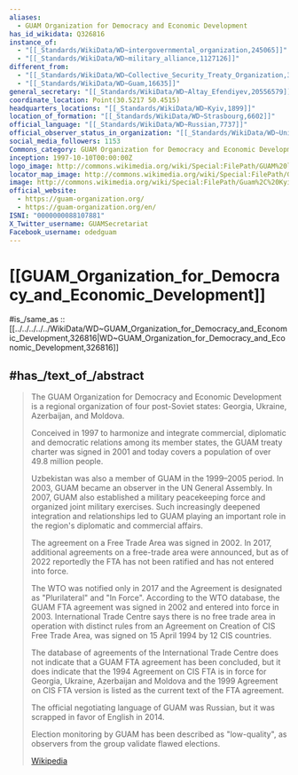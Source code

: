 ```yaml
---
aliases:
  - GUAM Organization for Democracy and Economic Development
has_id_wikidata: Q326816
instance_of:
  - "[[_Standards/WikiData/WD~intergovernmental_organization,245065]]"
  - "[[_Standards/WikiData/WD~military_alliance,1127126]]"
different_from:
  - "[[_Standards/WikiData/WD~Collective_Security_Treaty_Organization,318693]]"
  - "[[_Standards/WikiData/WD~Guam,16635]]"
general_secretary: "[[_Standards/WikiData/WD~Altay_Efendiyev,20556579]]"
coordinate_location: Point(30.5217 50.4515)
headquarters_locations: "[[_Standards/WikiData/WD~Kyiv,1899]]"
location_of_formation: "[[_Standards/WikiData/WD~Strasbourg,6602]]"
official_language: "[[_Standards/WikiData/WD~Russian,7737]]"
official_observer_status_in_organization: "[[_Standards/WikiData/WD~United_Nations_General_Assembly,47423]]"
social_media_followers: 1153
Commons_category: GUAM Organization for Democracy and Economic Development
inception: 1997-10-10T00:00:00Z
logo_image: http://commons.wikimedia.org/wiki/Special:FilePath/GUAM%20logo.png
locator_map_image: http://commons.wikimedia.org/wiki/Special:FilePath/GUAM%20member%20states.png
image: http://commons.wikimedia.org/wiki/Special:FilePath/Guam%2C%20Kyiv.JPG
official_website:
  - https://guam-organization.org/
  - https://guam-organization.org/en/
ISNI: "0000000088107881"
X_Twitter_username: GUAMSecretariat
Facebook_username: odedguam
---
```


# [[GUAM_Organization_for_Democracy_and_Economic_Development]] 

#is_/same_as :: [[../../../../../WikiData/WD~GUAM_Organization_for_Democracy_and_Economic_Development,326816|WD~GUAM_Organization_for_Democracy_and_Economic_Development,326816]] 

## #has_/text_of_/abstract 

> The GUAM Organization for Democracy and Economic Development 
> is a regional organization of four post-Soviet states: Georgia, Ukraine, Azerbaijan, and Moldova.
>
> Conceived in 1997 to harmonize and integrate commercial, diplomatic 
> and democratic relations among its member states, the GUAM treaty charter was signed in 2001 
> and today covers a population of over 49.8 million people. 
> 
> Uzbekistan was also a member of GUAM in the 1999–2005 period. 
> In 2003, GUAM became an observer in the UN General Assembly. 
> In 2007, GUAM also established a military peacekeeping force and organized joint military exercises. 
> Such increasingly deepened integration and relationships 
> led to GUAM playing an important role in the region's diplomatic and commercial affairs.
>
> The agreement on a Free Trade Area was signed in 2002. 
> In 2017, additional agreements on a free-trade area were announced, 
> but as of 2022 reportedly the FTA has not been ratified and has not entered into force. 
> 
> The WTO was notified only in 2017 and the Agreement is designated as "Plurilateral" and "In Force". 
> According to the WTO database, the GUAM FTA agreement was signed in 2002 
> and entered into force in 2003. 
> International Trade Centre says there is no free trade area in operation 
> with distinct rules from an Agreement on Creation of CIS Free Trade Area, 
> was signed on 15 April 1994 by 12 CIS countries.
>
> The database of agreements of the International Trade Centre 
> does not indicate that a GUAM FTA agreement has been concluded, 
> but it does indicate that the 1994 Agreement on CIS FTA 
> is in force for Georgia, Ukraine, Azerbaijan and Moldova 
> and the 1999 Agreement on CIS FTA version is listed as the current text of the FTA agreement.
>
> The official negotiating language of GUAM was Russian, but it was scrapped in favor of English in 2014.
>
> Election monitoring by GUAM has been described as "low-quality", 
> as observers from the group validate flawed elections.
>
> [Wikipedia](https://en.wikipedia.org/wiki/GUAM%20Organization%20for%20Democracy%20and%20Economic%20Development) 



